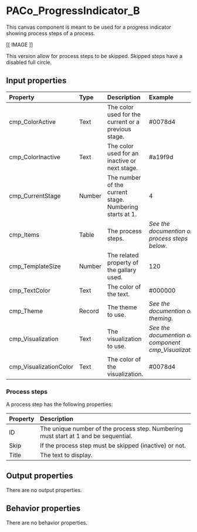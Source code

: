 # PACo_ProgressIndicator_B

This canvas component is meant to be used for a progress indicator showing process steps of a process.

[[ IMAGE ]]

This version allow for process steps to be skipped. Skipped steps have a disabled full circle.

## **Input properties**

| Property | Type | Description | Example |
| :--- | :--- | :--- | :--- |
| cmp_ColorActive | Text | The color used for the current or a previous stage. | #0078d4 |
| cmp_ColorInactive | Text | The color used for an inactive or next stage. | #a19f9d |
| cmp_CurrentStage | Number | The number of the current stage. Numbering starts at 1. | 4 |
| cmp_Items | Table | The process steps. | *See the documention on process steps below.* |
| cmp_TemplateSize | Number | The related property of the gallary used. | 120 |
| cmp_TextColor | Text | The color of the text. | #000000 |
| cmp_Theme | Record | The theme to use. | *See the documention on theming.* |
| cmp_Visualization | Text | The visualization to use. | *See the documention on the component cmp_Visualization_A.* |
| cmp_VisualizationColor | Text | The color of the visualization. | #0078d4 |

### Process steps

A process step has the following properties:

| Property | Description |
| :--- | :--- |
| ID | The unique number of the process step. Numbering must start at 1 and be sequential. |
| Skip | If the process step must be skipped (inactive) or not. |
| Title | The text to display. |

## **Output properties**

There are no output properties.

## **Behavior properties**

There are no behavior properties.

